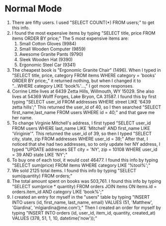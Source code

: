 <h1>Normal Mode</h1>
<p>
  <ol>
    <li>There are fifty users. I used "SELECT COUNT(*) FROM users;" to get this info.</li>
    <li>I found the most expensive items by typing "SELECT title, price FROM items ORDER BY price;" The 5 most expensive items are:
      <ol>
        <li>Small Cotton Gloves (9984)</li>
        <li>Small Wooden Computer (9859)</li>
        <li>Awesome Granite Pants (9790)</li>
        <li>Sleek Wooden Hat (9390)</li>
        <li>Ergonomic Steel Car (9341)</li>
      </ol></li>
    <li>The cheapest book is "Ergonomic Granite Chair" (1496). When I typed in "SELECT title, price, category FROM items WHERE category = 'books' ORDER BY price;," it returned nothing, but when I changed it to "...WHERE category LIKE 'book%'...," I got more responses.</li>
    <li>Corrine Little lives at 6439 Zetta Hills, Willmouth, WY 15029. She also lives at 54369 Wolff Forges, Lake Bryon, CA 31587. I found this by first typing "SELECT user_id FROM addresses WHERE street LIKE '6439 zetta hills';" This returned the user_id of 40, so I then searched "SELECT first_name,last_name FROM users WHERE id = 40;" and that gave me her name. </li>
    <li>To change Virginie Mitchell's address, I first typed "SELECT user_id FROM users WHERE last_name LIKE 'Mitchell' AND first_name LIKE 'Viriginie'". This returned the user_id of 39, so then I typed "SELECT city, state, zip FROM addresses WHERE user_id = 39;" After that, I noticed that she had two addresses, so to only update her NY address, I typed "UPDATE addresses SET city = 'NY', zip = 10108 WHERE user_id = 39 AND state LIKE 'NY';"</li>
    <li>To buy one of each tool, it would cost 46477. I found this info by typing "SELECT sum(price) FROM items WHERE category LIKE '%tool%';"</li>
    <li>We sold 2125 total items. I found this info by typing "SELECT sum(quantity) FROM orders;"</li>
    <li>The total amount spent on books was 503,761. I found this info by typing "SELECT sum(price * quantity) FROM orders JOIN items ON items.id = orders.item_id AND category LIKE 'book%';"</li>
    <li>I created an entry for myself in the "users" table by typing "INSERT INTO users (id, first_name, last_name, email) VALUES (51, 'Matthew', 'Giardina', 'mlgiardina@me.com');" Then I created an order for myself by typing "INSERT INTO orders (id, user_id, item_id, quantity, created_at) VALUES (378, 51, 1, 10, datetime('now'));"</li>
  </ol>
</p>


